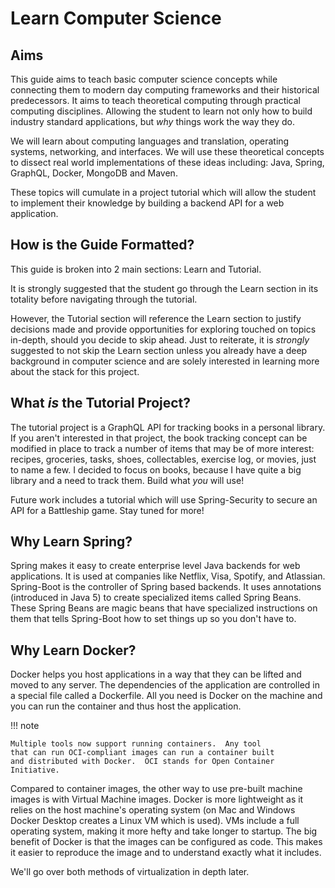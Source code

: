# Learn Computer Science 

## Aims

This guide aims to teach basic computer science concepts while connecting
them to modern day computing frameworks and their historical predecessors.
It aims to teach theoretical computing through practical
computing disciplines.  Allowing the student to learn not only how
to build industry standard applications, but *why* things work the way they do.

We will learn about computing languages and translation, operating systems, networking, and interfaces.
We will use these theoretical concepts to dissect real world implementations of these
ideas including: Java, Spring, GraphQL, Docker, MongoDB and Maven.

These topics will cumulate in a project tutorial which will allow the student
to implement their knowledge by building a backend API for a web application.

## How is the Guide Formatted?

This guide is broken into 2 main sections: Learn and Tutorial.

It is strongly suggested that the student go through the Learn section in its totality
before navigating through the tutorial.

However, the Tutorial section will reference the Learn section to justify decisions made and provide opportunities for 
exploring touched on topics in-depth, should you decide to skip ahead.  Just to reiterate, it is *strongly*
suggested to not skip the Learn section unless you already have a deep background in computer science
and are solely interested in learning more about the stack for this project.


## What *is* the Tutorial Project?

The tutorial project is a GraphQL API for tracking books in a personal
library.  If you aren't interested in that project, the book tracking concept can be modified in place to
track a number of items that may be of more interest: recipes,
groceries, tasks, shoes, collectables, exercise log, or movies, just to name a few. I
decided to focus on books, because I have quite a big
library and a need to track them.  Build what *you* will use!

Future work includes a tutorial which will use Spring-Security
to secure an API for a Battleship game.  Stay tuned for more!

## Why Learn Spring?

Spring makes it easy to create enterprise level
Java backends for web applications.  It is used at companies
like Netflix, Visa, Spotify, and Atlassian.
Spring-Boot is the controller of Spring based backends. It uses 
annotations (introduced in Java 5) to create specialized items
called Spring Beans.  These Spring Beans are magic beans that 
have specialized instructions on them that tells Spring-Boot 
how to set things up so you don't have to. 

## Why Learn Docker?

Docker helps you host applications in a way that they can be lifted
and moved to any server.  The dependencies of the application
are controlled in a special file called a Dockerfile.  All you need is Docker on the machine and you can
run the container and thus host the application.

!!! note

    Multiple tools now support running containers.  Any tool
    that can run OCI-compliant images can run a container built
    and distributed with Docker.  OCI stands for Open Container
    Initiative.

Compared to container images, the other way to use pre-built machine images is with Virtual Machine
images.  Docker is more lightweight as it relies on the host machine's
operating system (on Mac and Windows Docker Desktop creates a Linux VM
which is used).  VMs include a full operating system, making it more hefty
and take longer to startup.  The big benefit of Docker is that
the images can be configured as code.  This makes it easier to reproduce
the image and to understand exactly what it includes.

We'll go over both methods of virtualization in depth later.
